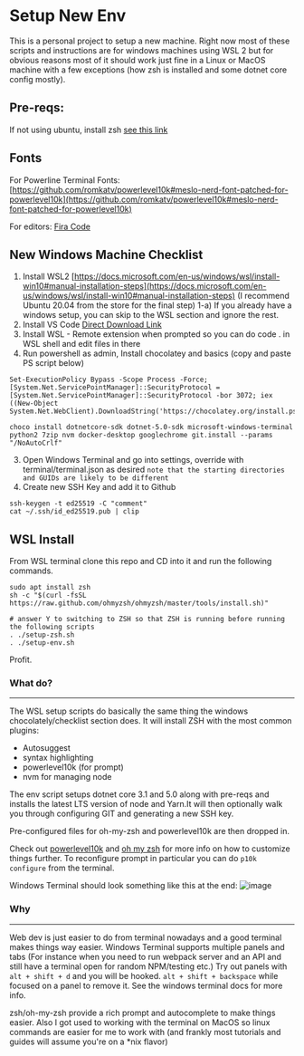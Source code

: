 # Setup New Env

This is a personal project to setup a new machine. Right now most of these scripts and instructions are for windows machines using WSL 2 but for obvious reasons most of it should work just fine in a Linux or MacOS machine with a few exceptions (how zsh is installed and some dotnet core config mostly).

## Pre-reqs:

If not using ubuntu, install zsh [see this link](https://github.com/ohmyzsh/ohmyzsh/wiki/Installing-ZSH)

## Fonts

For Powerline Terminal Fonts: [https://github.com/romkatv/powerlevel10k#meslo-nerd-font-patched-for-powerlevel10k](https://github.com/romkatv/powerlevel10k#meslo-nerd-font-patched-for-powerlevel10k)

For editors: [Fira Code](https://github.com/tonsky/FiraCode)

## New Windows Machine Checklist

1) Install WSL2 [https://docs.microsoft.com/en-us/windows/wsl/install-win10#manual-installation-steps](https://docs.microsoft.com/en-us/windows/wsl/install-win10#manual-installation-steps) (I recommend Ubuntu 20.04 from the store for the final step)
1-a) If you already have a windows setup, you can skip to the WSL section and ignore the rest. 
3) Install VS Code [Direct Download Link](https://code.visualstudio.com/sha/download?build=stable&os=win32-x64-user)
4) Install WSL - Remote extension when prompted so you can do code . in WSL shell and edit files in there
5) Run powershell as admin, Install chocolatey and basics (copy and paste PS script below)

```
Set-ExecutionPolicy Bypass -Scope Process -Force; [System.Net.ServicePointManager]::SecurityProtocol = [System.Net.ServicePointManager]::SecurityProtocol -bor 3072; iex ((New-Object System.Net.WebClient).DownloadString('https://chocolatey.org/install.ps1'))

choco install dotnetcore-sdk dotnet-5.0-sdk microsoft-windows-terminal python2 7zip nvm docker-desktop googlechrome git.install --params "/NoAutoCrlf"
```

3) Open Windows Terminal and go into settings, override with terminal/terminal.json as desired
`note that the starting directories and GUIDs are likely to be different`
4) Create new SSH Key and add it to Github

```
ssh-keygen -t ed25519 -C "comment"
cat ~/.ssh/id_ed25519.pub | clip
```

## WSL Install

From WSL terminal clone this repo and CD into it and run the following commands.

```
sudo apt install zsh
sh -c "$(curl -fsSL https://raw.github.com/ohmyzsh/ohmyzsh/master/tools/install.sh)"

# answer Y to switching to ZSH so that ZSH is running before running the following scripts
. ./setup-zsh.sh
. ./setup-env.sh
```

Profit.

### What do?
-----

The WSL setup scripts do basically the same thing the windows chocolately/checklist section does. It will install ZSH with the most common plugins:
* Autosuggest
* syntax highlighting
* powerlevel10k (for prompt)
* nvm for managing node

The env script setups dotnet core 3.1 and 5.0 along with pre-reqs and installs the latest LTS version of node and Yarn.It will then optionally walk you through configuring GIT and generating a new SSH key.

Pre-configured files for oh-my-zsh and powerlevel10k are then dropped in.

Check out [powerlevel10k](https://github.com/romkatv/powerlevel10k) and [oh my zsh](https://github.com/ohmyzsh/ohmyzsh/) for more info on how to customize things further. To reconfigure prompt in particular you can do `p10k configure` from the terminal.

Windows Terminal should look something like this at the end:
![image](https://user-images.githubusercontent.com/573502/115978002-4a6cc900-a542-11eb-9acb-ec4ac80a6958.png)

### Why
----

Web dev is just easier to do from terminal nowadays and a good terminal makes things way easier. Windows Terminal supports multiple panels and tabs (For instance when you need to run webpack server and an API and still have a terminal open for random NPM/testing etc.) Try out panels with `alt + shift + d` and you will be hooked. `alt + shift + backspace` while focused on a panel to remove it. See the windows terminal docs for more info.

zsh/oh-my-zsh provide a rich prompt and autocomplete to make things easier. Also I got used to working with the terminal on MacOS so linux commands are easier for me to work with (and frankly most tutorials and guides will assume you're on a *nix flavor)
